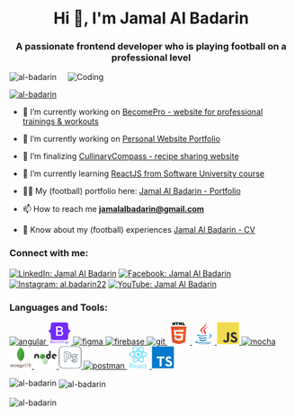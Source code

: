 <h1 align="center">Hi 👋, I'm Jamal Al Badarin</h1>
<h3 align="center">A passionate frontend developer who is playing football on a professional level</h3>
<img align="right" alt="Coding" width="400" src="https://i.pinimg.com/originals/81/17/8b/81178b47a8598f0c81c4799f2cdd4057.gif">

<p align="left"> <img src="https://komarev.com/ghpvc/?username=al-badarin&label=Profile%20views&color=0e75b6&style=flat" alt="al-badarin" /> </p>

<p align="left"> <a href="https://github.com/ryo-ma/github-profile-trophy"><img src="https://github-profile-trophy.vercel.app/?username=al-badarin" alt="al-badarin" /></a> </p>

- 🔭 I’m currently working on [BecomePro - website for professional trainings & workouts](https://github.com/al-badarin/BecomePro)

- 🔭 I’m currently working on [Personal Website Portfolio](https://github.com/al-badarin/Jamal-Al-Badarin---Website-Portfolio)

- 🔭 I’m finalizing [CullinaryCompass - recipe sharing website](https://github.com/al-badarin/Angular-Project-February-2024)

- 🌱 I’m currently learning <a href="https://softuni.bg/trainings/4529/reactjs-june-2024" target="_blank">ReactJS from Software University course</a>

- 👨‍💻 My (football) portfolio here: [Jamal Al Badarin - Portfolio](https://jamal-al-badarin-portfolio.netlify.app/)

- 📫 How to reach me **jamalalbadarin@gmail.com**

- 📄 Know about my (football) experiences [Jamal Al Badarin - CV](https://drive.google.com/file/d/1XVFGOghlR-LZHnq9pEV_EZx6sdp0pAGT/view?usp=sharinglancmange-715ea1.netlify.app/)

<h3 align="left">Connect with me:</h3>
<p align="left">
<a href="https://www.linkedin.com/in/jamal-al-badarin-721141201/" target="blank"><img align="center" src="https://raw.githubusercontent.com/rahuldkjain/github-profile-readme-generator/master/src/images/icons/Social/linked-in-alt.svg" alt="LinkedIn: Jamal Al Badarin" height="30" width="40" /></a>
<a href="https://www.facebook.com/jamal.al.badarin" target="blank"><img align="center" src="https://raw.githubusercontent.com/rahuldkjain/github-profile-readme-generator/master/src/images/icons/Social/facebook.svg" alt="Facebook: Jamal Al Badarin" height="30" width="40" /></a>
<a href="https://instagram.com/al.badarin22" target="blank"><img align="center" src="https://raw.githubusercontent.com/rahuldkjain/github-profile-readme-generator/master/src/images/icons/Social/instagram.svg" alt="Instagram: al.badarin22" height="30" width="40" /></a>
<a href="https://www.youtube.com/@al.badarin22" target="blank"><img align="center" src="https://raw.githubusercontent.com/rahuldkjain/github-profile-readme-generator/master/src/images/icons/Social/youtube.svg" alt="YouTube: Jamal Al Badarin" height="30" width="40" /></a>
</p>

<h3 align="left">Languages and Tools:</h3>
<p align="left"> <a href="https://angular.io" target="_blank" rel="noreferrer"> <img src="https://angular.io/assets/images/logos/angular/angular.svg" alt="angular" width="40" height="40"/> </a> <a href="https://getbootstrap.com" target="_blank" rel="noreferrer"> <img src="https://raw.githubusercontent.com/devicons/devicon/master/icons/bootstrap/bootstrap-plain-wordmark.svg" alt="bootstrap" width="40" height="40"/> </a> <a href="https://www.figma.com/" target="_blank" rel="noreferrer"> <img src="https://www.vectorlogo.zone/logos/figma/figma-icon.svg" alt="figma" width="40" height="40"/> </a> <a href="https://firebase.google.com/" target="_blank" rel="noreferrer"> <img src="https://www.vectorlogo.zone/logos/firebase/firebase-icon.svg" alt="firebase" width="40" height="40"/> </a> <a href="https://git-scm.com/" target="_blank" rel="noreferrer"> <img src="https://www.vectorlogo.zone/logos/git-scm/git-scm-icon.svg" alt="git" width="40" height="40"/> </a> <a href="https://www.w3.org/html/" target="_blank" rel="noreferrer"> <img src="https://raw.githubusercontent.com/devicons/devicon/master/icons/html5/html5-original-wordmark.svg" alt="html5" width="40" height="40"/> </a> <a href="https://www.java.com" target="_blank" rel="noreferrer"> <img src="https://raw.githubusercontent.com/devicons/devicon/master/icons/java/java-original.svg" alt="java" width="40" height="40"/> </a> <a href="https://developer.mozilla.org/en-US/docs/Web/JavaScript" target="_blank" rel="noreferrer"> <img src="https://raw.githubusercontent.com/devicons/devicon/master/icons/javascript/javascript-original.svg" alt="javascript" width="40" height="40"/> </a> <a href="https://mochajs.org" target="_blank" rel="noreferrer"> <img src="https://www.vectorlogo.zone/logos/mochajs/mochajs-icon.svg" alt="mocha" width="40" height="40"/> </a> <a href="https://www.mongodb.com/" target="_blank" rel="noreferrer"> <img src="https://raw.githubusercontent.com/devicons/devicon/master/icons/mongodb/mongodb-original-wordmark.svg" alt="mongodb" width="40" height="40"/> </a> <a href="https://nodejs.org" target="_blank" rel="noreferrer"> <img src="https://raw.githubusercontent.com/devicons/devicon/master/icons/nodejs/nodejs-original-wordmark.svg" alt="nodejs" width="40" height="40"/> </a> <a href="https://www.photoshop.com/en" target="_blank" rel="noreferrer"> <img src="https://raw.githubusercontent.com/devicons/devicon/master/icons/photoshop/photoshop-line.svg" alt="photoshop" width="40" height="40"/> </a> <a href="https://postman.com" target="_blank" rel="noreferrer"> <img src="https://www.vectorlogo.zone/logos/getpostman/getpostman-icon.svg" alt="postman" width="40" height="40"/> </a> <a href="https://reactjs.org/" target="_blank" rel="noreferrer"> <img src="https://raw.githubusercontent.com/devicons/devicon/master/icons/react/react-original-wordmark.svg" alt="react" width="40" height="40"/> </a> <a href="https://www.typescriptlang.org/" target="_blank" rel="noreferrer"> <img src="https://raw.githubusercontent.com/devicons/devicon/master/icons/typescript/typescript-original.svg" alt="typescript" width="40" height="40"/> </a> </p>

<p><img align="left" src="https://github-readme-stats.vercel.app/api/top-langs?username=al-badarin&show_icons=true&locale=en&layout=compact" alt="al-badarin" /></p>

<p>&nbsp;<img align="center" src="https://github-readme-stats.vercel.app/api?username=al-badarin&show_icons=true&locale=en" alt="al-badarin" /></p>

<p><img align="center" src="https://github-readme-streak-stats.herokuapp.com/?user=al-badarin&" alt="al-badarin" /></p>
